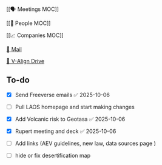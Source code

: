 [[🗣️ Meetings MOC]] 

[[👥 People MOC]] 

[[📈 Companies MOC]]

[📧 Mail](https://outlook.office.com/mail/)

[💾 V-Align Drive](https://wizzics-my.sharepoint.com/personal/dean_assuringbusiness_com/_layouts/15/onedrive.aspx?id=%2Fpersonal%2Fdean_assuringbusiness_com%2FDocuments%2FVCXO%2FClients%2FV-Align&ga=1)

## To-do

- [x] Send Freeverse emails ✅ 2025-10-06
- [ ] Pull LAOS homepage and start making changes
- [x] Add Volcanic risk to Geotasa ✅ 2025-10-06
- [x] Rupert meeting and deck ✅ 2025-10-06
- [ ] Add links (AEV guidelines, new law, data sources page )
- [ ] hide or fix desertification map




